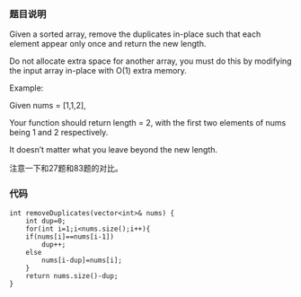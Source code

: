 ### 题目说明

Given a sorted array, remove the duplicates in-place such that each element appear only once and return the new length. 

Do not allocate extra space for another array, you must do this by modifying the input array in-place with O(1) extra memory. 

Example:

Given nums = [1,1,2],

Your function should return length = 2, with the first two elements of nums being 1 and 2 respectively. 

It doesn’t matter what you leave beyond the new length.

注意一下和27题和83题的对比。

### 代码

```
int removeDuplicates(vector<int>& nums) {
    int dup=0;
    for(int i=1;i<nums.size();i++){
    if(nums[i]==nums[i-1])
        dup++;
    else
        nums[i-dup]=nums[i];       
    }
    return nums.size()-dup;
}
```

